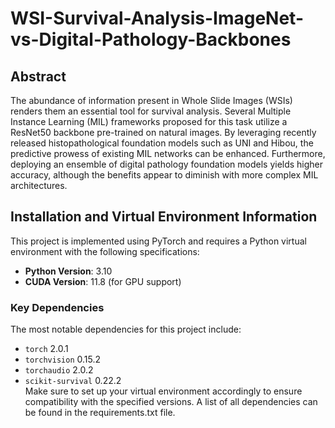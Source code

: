 # WSI-Survival-Analysis-ImageNet-vs-Digital-Pathology-Backbones

## Abstract
The abundance of information present in Whole Slide Images (WSIs) renders them an essential tool for survival analysis. Several Multiple Instance Learning (MIL) frameworks proposed for this task utilize
a ResNet50 backbone pre-trained on natural images. By leveraging recently released histopathological foundation models such as UNI and Hibou, the predictive prowess of existing MIL networks
can be enhanced. 
Furthermore, deploying an ensemble of digital pathology foundation models yields higher accuracy, although the benefits appear to diminish with more complex MIL architectures. 

## Installation and Virtual Environment Information

This project is implemented using PyTorch and requires a Python virtual environment with the following specifications:

- **Python Version**: 3.10
- **CUDA Version**: 11.8 (for GPU support)

### Key Dependencies
The most notable dependencies for this project include:

- `torch` 2.0.1
- `torchvision` 0.15.2
- `torchaudio` 2.0.2
-  `scikit-survival` 0.22.2   
Make sure to set up your virtual environment accordingly to ensure compatibility with the specified versions. A list of all dependencies can be found in the requirements.txt file. 



